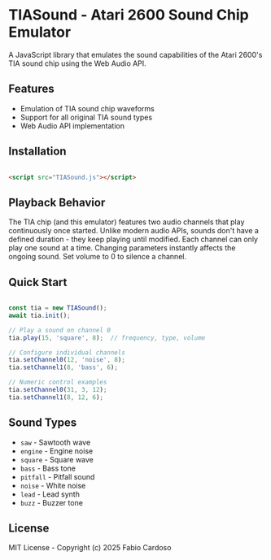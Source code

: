 # TIASound - Atari 2600 Sound Chip Emulator

A JavaScript library that emulates the sound capabilities of the Atari 2600's TIA sound chip using the Web Audio API.

## Features

- Emulation of TIA sound chip waveforms
- Support for all original TIA sound types
- Web Audio API implementation

## Installation

```html

<script src="TIASound.js"></script>

```

## Playback Behavior

The TIA chip (and this emulator) features two audio channels that play continuously once started. Unlike modern audio APIs, sounds don't have a defined duration - they keep playing until modified.
Each channel can only play one sound at a time.
Changing parameters instantly affects the ongoing sound.
Set volume to 0 to silence a channel.

## Quick Start

```javascript

const tia = new TIASound();
await tia.init();

// Play a sound on channel 0
tia.play(15, 'square', 8);  // frequency, type, volume

// Configure individual channels
tia.setChannel0(12, 'noise', 8);
tia.setChannel1(8, 'bass', 6);

// Numeric control examples
tia.setChannel0(31, 3, 12);
tia.setChannel1(8, 12, 6); 

```

## Sound Types

- `saw` - Sawtooth wave
- `engine` - Engine noise
- `square` - Square wave
- `bass` - Bass tone
- `pitfall` - Pitfall sound
- `noise` - White noise
- `lead` - Lead synth
- `buzz` - Buzzer tone


## License

MIT License - Copyright (c) 2025 Fabio Cardoso
